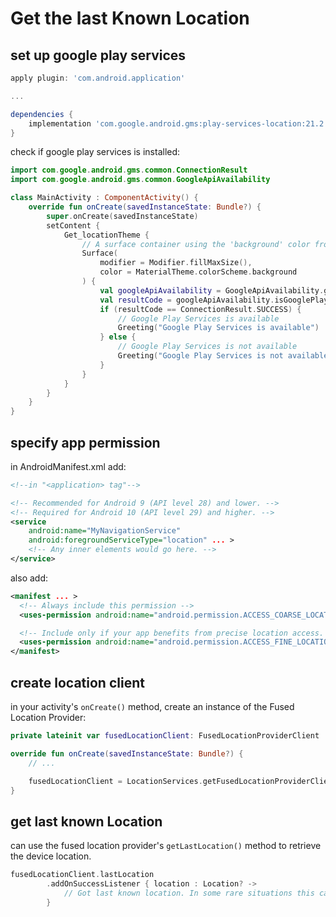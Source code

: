 # Get the last Known Location

## set up google play services

```gradle
apply plugin: 'com.android.application'

...

dependencies {
    implementation 'com.google.android.gms:play-services-location:21.2.0'
}

```

check if google play services is installed:

```kotlin
import com.google.android.gms.common.ConnectionResult
import com.google.android.gms.common.GoogleApiAvailability

class MainActivity : ComponentActivity() {
    override fun onCreate(savedInstanceState: Bundle?) {
        super.onCreate(savedInstanceState)
        setContent {
            Get_locationTheme {
                // A surface container using the 'background' color from the theme
                Surface(
                    modifier = Modifier.fillMaxSize(),
                    color = MaterialTheme.colorScheme.background
                ) {
                    val googleApiAvailability = GoogleApiAvailability.getInstance()
                    val resultCode = googleApiAvailability.isGooglePlayServicesAvailable(this)
                    if (resultCode == ConnectionResult.SUCCESS) {
                        // Google Play Services is available
                        Greeting("Google Play Services is available")
                    } else {
                        // Google Play Services is not available
                        Greeting("Google Play Services is not available")
                    }
                }
            }
        }
    }
}
```

## specify app permission

in AndroidManifest.xml add:

```xml
<!--in "<application> tag"-->

<!-- Recommended for Android 9 (API level 28) and lower. -->
<!-- Required for Android 10 (API level 29) and higher. -->
<service
    android:name="MyNavigationService"
    android:foregroundServiceType="location" ... >
    <!-- Any inner elements would go here. -->
</service>

```

also add:

```xml
<manifest ... >
  <!-- Always include this permission -->
  <uses-permission android:name="android.permission.ACCESS_COARSE_LOCATION" />

  <!-- Include only if your app benefits from precise location access. -->
  <uses-permission android:name="android.permission.ACCESS_FINE_LOCATION" />
</manifest>

```

## create location client

in your activity's `onCreate()` method, create an instance of the Fused Location Provider:

```kotlin
private lateinit var fusedLocationClient: FusedLocationProviderClient

override fun onCreate(savedInstanceState: Bundle?) {
    // ...

    fusedLocationClient = LocationServices.getFusedLocationProviderClient(this)
}

```

## get last known Location

can use the fused location provider's `getLastLocation()` method to retrieve the device location.

```kotlin
fusedLocationClient.lastLocation
        .addOnSuccessListener { location : Location? ->
            // Got last known location. In some rare situations this can be null.
        }
```
